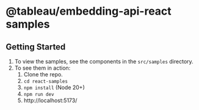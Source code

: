# @tableau/embedding-api-react samples

## Getting Started

1. To view the samples, see the components in the `src/samples` directory.
2. To see them in action:
   1. Clone the repo.
   2. `cd react-samples`
   3. `npm install` (Node 20+)
   4. `npm run dev`
   5. http://localhost:5173/
